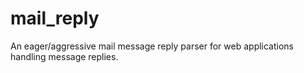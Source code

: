 mail_reply
==========

An eager/aggressive mail message reply parser for web applications handling message replies.
